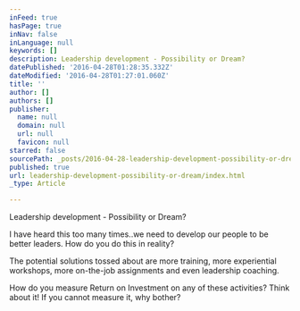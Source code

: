 ```yaml
---
inFeed: true
hasPage: true
inNav: false
inLanguage: null
keywords: []
description: Leadership development - Possibility or Dream?
datePublished: '2016-04-28T01:28:35.332Z'
dateModified: '2016-04-28T01:27:01.060Z'
title: ''
author: []
authors: []
publisher:
  name: null
  domain: null
  url: null
  favicon: null
starred: false
sourcePath: _posts/2016-04-28-leadership-development-possibility-or-dream.md
published: true
url: leadership-development-possibility-or-dream/index.html
_type: Article

---
```

Leadership development - Possibility or Dream?

I have heard this too many times..we need to develop our people to be better leaders. How do you do this in reality?

The potential solutions tossed about are more training, more experiential workshops, more on-the-job assignments and even leadership coaching.

How do you measure Return on Investment on any of these activities? Think about it! If you cannot measure it, why bother?